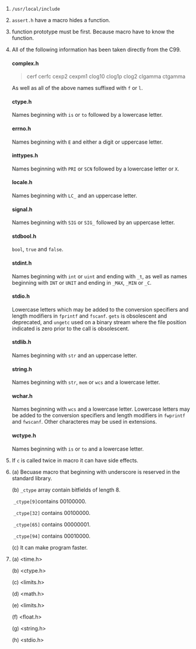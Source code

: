 1. `/usr/local/include`

2. `assert.h` have a macro hides a function.

3. function prototype must be first. Because macro have to know the function.

4. All of the following information has been taken directly from the C99.

   #### complex.h

   > cerf
   > cerfc
   > cexp2
   > cexpm1
   > clog10
   > clog1p
   > clog2
   > clgamma
   > ctgamma

   As well as all of the above names suffixed with `f` or `l`.

   #### ctype.h

   Names beginning with `is` or `to` followed by a lowercase letter.

   #### errno.h

   Names beginning with `E` and either a digit or uppercase letter.

   #### inttypes.h

   Names beginning with `PRI` or `SCN` followed by a lowercase letter or `X`.

   #### locale.h

   Names beginning with `LC_` and an uppercase letter.

   #### signal.h

   Names beginning with `SIG` or `SIG_` followed by an uppercase letter.

   #### stdbool.h

   `bool`, `true` and `false`.

   #### stdint.h

   Names beginning with `int` or `uint` and ending with `_t`, as well as names beginning with `INT` or `UNIT` and ending in `_MAX`, `_MIN` or `_C`.

   #### stdio.h

   Lowercase letters which may be added to the conversion specifiers and length modifiers in `fprintf` and `fscanf`. `gets` is obsolescent and deprecated, and `ungetc` used on a binary stream where the file position indicated is zero prior to the call is obsolescent.

   #### stdlib.h

   Names beginning with `str` and an uppercase letter.

   #### string.h

   Names beginning with `str`, `mem` or `wcs` and a lowercase letter.

   #### wchar.h

   Names beginning with `wcs` and a lowercase letter. Lowercase letters may be added to the conversion specifiers and length modifiers in `fwprintf` and `fwscanf`. Other characteres may be used in extensions.

   #### wctype.h

   Names beginning with `is` or `to` and a lowercase letter.

5. If `c` is called twice in macro it can have side effects.

6. (a) Becuase macro that beginning with underscore is reserved in the standard library.

   (b) `_ctype` array contain bitfields of length 8.

   ​		`_ctype[9]`contains 00100000.

   ​		`_ctype[32]` contains 00100000.

   ​		`_ctype[65]` contains 00000001.

   ​		`_ctype[94]` contains 00010000.

   (c) It can make program faster.

7. (a) <time.h>

   (b) <ctype.h>

   (c) <limits.h> 

   (d) <math.h>

   (e) <limits.h>

   (f) <float.h>

   (g) <string.h>

   (h) <stdio.h>
